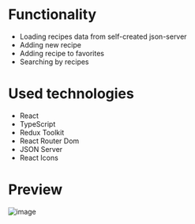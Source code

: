 # Functionality
- Loading recipes data from self-created json-server
- Adding new recipe
- Adding recipe to favorites
- Searching by recipes

# Used technologies
-  React
-  TypeScript
-  Redux Toolkit
-  React Router Dom
-  JSON Server
-  React Icons

# Preview

![image](https://github.com/AlexeyAbramovich/recipes/assets/74393859/5801804c-f539-4931-b03e-d9875111e5e1)
